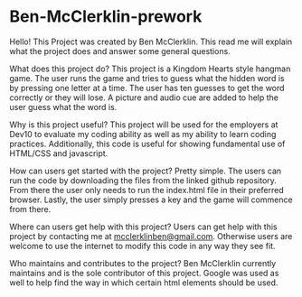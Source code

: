 # Ben-McClerklin-prework
Hello! This Project was created by Ben McClerklin. This read me will explain what the project does and answer some general questions.

What does this project do?
    This project is a Kingdom Hearts style hangman game. The user runs the game and tries to guess what the hidden word is by pressing one letter at a time. The user has ten guesses to get the word correctly or they will lose. A picture and audio cue are added to help the user guess what the word is.

Why is this project useful?
    This project will be used for the employers at Dev10 to evaluate my coding ability as well as my ability to learn coding practices. Additionally, this code is useful for showing fundamental use of HTML/CSS and javascript. 

How can users get started with the project?
    Pretty simple. The users can run the code by downloading the files from the linked github repository. From there the user only needs to run the index.html file in their preferred browser. Lastly, the user simply presses a key and the game will commence from there.

Where can users get help with this project?
    Users can get help with this project by contacting me at mcclerklinben@gmail.com. Otherwise users are welcome to use the internet to modify this code in any way they see fit.

Who maintains and contributes to the project?
    Ben McClerklin currently maintains and is the sole contributor of this project. Google was used as well to help find the way in which certain html elements should be used.
